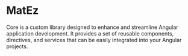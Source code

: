 # MatEz

Core is a custom library designed to enhance and streamline Angular application development. It provides a set of reusable components, directives, and services that can be easily integrated into your Angular projects.
